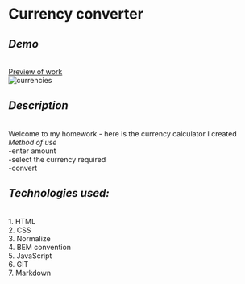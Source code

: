 # Currency converter
## *Demo*
<br><a rel="noreferrer noopener" target="_blank" href="https://parvinaodinaeva.github.io/homepage_4-currency-converter/" title="converter">Preview of work</a>
<br>![currencies](https://i.postimg.cc/1zhW6NKn/currency.png)
## *Description*
<br>Welcome to my homework - here is the currency calculator I created
<br>*Method of use*
<br>-enter amount
<br>-select the currency required
<br>-convert
## *Technologies used:*
<br>1. HTML
<br>2. CSS
<br>3. Normalize
<br>4. BEM convention
<br>5. JavaScript
<br>6. GIT
<br>7. Markdown
